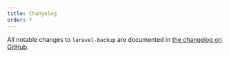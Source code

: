 ```yaml
---
title: Changelog
order: 7
---
```


All notable changes to `laravel-backup` are documented in [the changelog on GitHub](https://github.com/spatie/laravel-backup/blob/master/CHANGELOG.md).

